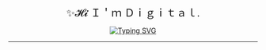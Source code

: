 <body>
<div align="center" style="font-size: 1.5em; font-family: cursive;">✨𝓗𝓲 Ｉ＇ｍ Ｄｉｇｉｔａｌ.</div>
<!-- [@Digital](https://github.com/) -->

<!-- Typing SVG -->
<p align="center">
<a  href="https://git.io/typing-svg"><img src="https://readme-typing-svg.demolab.com?font=Play&size=24&pause=1000&color=0AFF0A&vCenter=true&random=true&width=435&lines=Lets+build+some+ProngGrams.%F0%9F%A6%9E" alt="Typing SVG" /></a>
</p>

---


<!-- <div style="text-align:center"> My Latest StackOverflow Activity</div> -->



<!-- [![PyPI download day](https://img.shields.io/pypi/dd/ansicolortags.svg)](https://pypi.python.org/pypi/ansicolortags/) -->
<!-- [![GitHub forks](https://badgen.net/github/forks/Naereen/Strapdown.js/)](https://GitHub.com/Naereen/StrapDown.js/network/) -->
<!-- [![GitHub stars](https://img.shields.io/github/stars/Naereen/StrapDown.js.svg?style=social&label=Star&maxAge=2592000)](https://GitHub.com/Naereen/StrapDown.js/stargazers/) -->
<!-- ################################################### -->

<!-- hitCount 
 <div style="text-align: right;">
    <a href="https://hits.seeyoufarm.com" rel="nofollow">
        <img src="https://hits.seeyoufarm.com/api/count/incr/badge.svg?url=https%3A%2F%2Fgithub.com%2Fdigital-foundry&count_bg=%237F956E&title_bg=%23555555&icon=superuser.svg&icon_color=%23C5FFB0&title=your+visitor&edge_flat=false" alt="Visitor Counter"/>
    </a>
</div>
-->
</body>


<!-- ################################################### -->
<!---DailyDevCard--->
<!--
<div style="center">
<a href="https://app.daily.dev/russkiy1389"><img src="https://api.daily.dev/devcards/27870a5372b94e53913129a8ac857d42.png?r=0rh" width="400" alt="Svyatoslav(sava) Russkiy's Dev Card"/>   </a>
</div> -->
<!-- ################################################### -->
<!-- ################################################### -->

<!-- You can add an SVG image with a link using the following snippet: -->
<!--
<a href="#">
    <img src="help/badge1.svg" alt="example badge" style="vertical-align:top margin:6px 4px">
  </a>   -->
